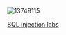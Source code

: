 
![13749115](https://github.com/vdh1612/CTF_write_up/assets/125654739/05d3a3c8-7a39-427e-baf6-08695510f789)


[SQL injection labs](https://sordid-cashew-ba3.notion.site/SQLI-8a2c2a4c65a043dba9d377b8623d512d)

